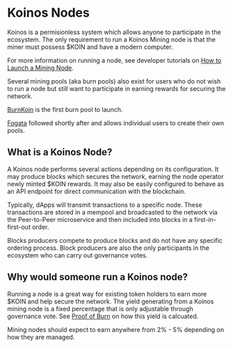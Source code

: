 # Koinos Nodes

Koinos is a permisionless system which allows anyone to participate in the ecosystem. The only requirement to run a Koinos Mining node is that the miner must possess $KOIN and have a modern computer.

For more information on running a node, see developer tutorials on [How to Launch a Mining Node](../modules/M3/1_introduction.md).

Several mining pools (aka burn pools) also exist for users who do not wish to run a node but still want to participate in earning rewards for securing the network.

[BurnKoin](http://burnkoin.com) is the first burn pool to launch.

[Fogata](http://fogata.io) followed shortly after and allows individual users to create their own pools.

## What is a Koinos Node?

A Koinos node performs several actions depending on its configuration. It may produce blocks which secures the network, earning the node operator newly minted $KOIN rewards. It may also be easily configured to behave as an API endpoint for direct communication with the blockchain.

Typically, dApps will transmit transactions to a specific node. These transactions are stored in a mempool and broadcasted to the network via the Peer-to-Peer microservice and then included into blocks in a first-in-first-out order.

Blocks producers compete to produce blocks and do not have any specific ordering process. Block producers are also the only participants in the ecosystem who can carry out governance votes.

## Why would someone run a Koinos node?

Running a node is a great way for existing token holders to earn more $KOIN and help secure the network. The yield generating from a Koinos mining node is a fixed percentage that is only adjustable through governance vote. See [Proof of Burn](../concepts/koinos_pob.md) on how this yield is calcuated.

Mining nodes should expect to earn anywhere from 2% - 5% depending on how they are managed.
